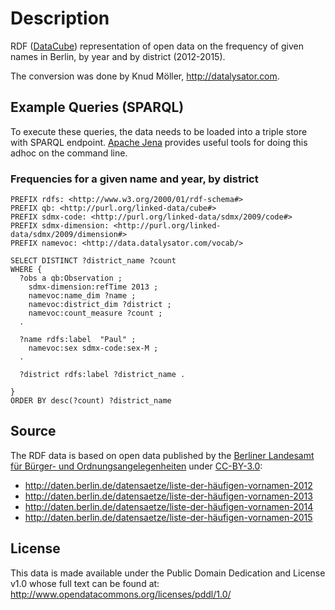 # Description

RDF ([DataCube](http://www.w3.org/TR/vocab-data-cube)) representation of open data on the frequency of given names in Berlin, by year and by district (2012-2015).

The conversion was done by Knud Möller, http://datalysator.com.

## Example Queries (SPARQL)

To execute these queries, the data needs to be loaded into a triple store with SPARQL endpoint. [Apache Jena](https://jena.apache.org) provides useful tools for doing this adhoc on the command line.

### Frequencies for a given name and year, by district

```sparql
PREFIX rdfs: <http://www.w3.org/2000/01/rdf-schema#> 
PREFIX qb: <http://purl.org/linked-data/cube#> 
PREFIX sdmx-code: <http://purl.org/linked-data/sdmx/2009/code#> 
PREFIX sdmx-dimension: <http://purl.org/linked-data/sdmx/2009/dimension#> 
PREFIX namevoc: <http://data.datalysator.com/vocab/> 

SELECT DISTINCT ?district_name ?count
WHERE {
  ?obs a qb:Observation ;
    sdmx-dimension:refTime 2013 ;
    namevoc:name_dim ?name ;
    namevoc:district_dim ?district ;
    namevoc:count_measure ?count ;
  .
  
  ?name rdfs:label  "Paul" ;
    namevoc:sex sdmx-code:sex-M ;
  .
  
  ?district rdfs:label ?district_name .
  
}
ORDER BY desc(?count) ?district_name
```

## Source

The RDF data is based on open data published by the [Berliner Landesamt für Bürger- und Ordnungsangelegenheiten](http://www.berlin.de/labo/) under [CC-BY-3.0](http://creativecommons.org/licenses/by/3.0/de/): 

- http://daten.berlin.de/datensaetze/liste-der-häufigen-vornamen-2012
- http://daten.berlin.de/datensaetze/liste-der-häufigen-vornamen-2013
- http://daten.berlin.de/datensaetze/liste-der-häufigen-vornamen-2014
- http://daten.berlin.de/datensaetze/liste-der-häufigen-vornamen-2015


## License

This data is made available under the Public Domain Dedication and License v1.0 whose full text can be found at: http://www.opendatacommons.org/licenses/pddl/1.0/
